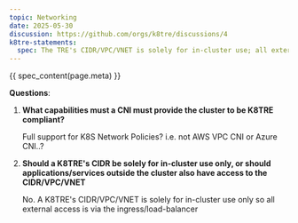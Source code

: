 ```yaml
---
topic: Networking
date: 2025-05-30
discussion: https://github.com/orgs/k8tre/discussions/4
k8tre-statements:
  spec: The TRE's CIDR/VPC/VNET is solely for in-cluster use; all external access to applications/services must be via the ingress controller/load-balancer. The TRE's must use a network plugin/CNI that fully supports Network Policy enforcement. 
---
```


{{ spec_content(page.meta) }}

**Questions**: 

1. **What capabilities must a CNI must provide the cluster to be K8TRE compliant?**

    Full support for K8S Network Policies? i.e. not AWS VPC CNI or Azure CNI..?

2. **Should a K8TRE's CIDR be solely for in-cluster use only, or should applications/services outside the cluster also have access to the CIDR/VPC/VNET**

    No. A K8TRE's CIDR/VPC/VNET is solely for in-cluster use only so all external access is via the ingress/load-balancer
